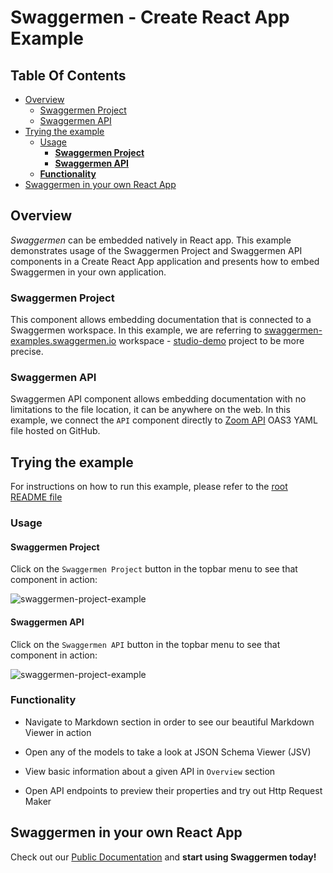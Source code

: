 # Swaggermen - Create React App Example

## Table Of Contents

- [Overview](#overview)
  - [Swaggermen Project](#swaggermen-project)
  - [Swaggermen API](#swaggermen-api)
- [Trying the example](#trying-the-example)
  - [Usage](#usage)
    - [**Swaggermen Project**](#swaggermen-project-1)
    - [**Swaggermen API**](#swaggermen-api-1)
  - [**Functionality**](#functionality)
- [Swaggermen in your own React App](#swaggermen-in-your-own-react-app)

## Overview

*Swaggermen* can be embedded natively in React app. This example demonstrates usage of the Swaggermen Project and Swaggermen API components in a Create React App application and presents how to embed Swaggermen in your own application.

### Swaggermen Project

This component allows embedding documentation that is connected to a Swaggermen workspace. In this example, we are referring to [swaggermen-examples.swaggermen.io](https://swaggermen-examples.swaggermen.io) workspace - [studio-demo](https://swaggermen-examples.swaggermen.io/docs/studio-demo) project to be more precise.

### Swaggermen API

Swaggermen API component allows embedding documentation with no limitations to the file location, it can be anywhere on the web.
In this example, we connect the `API` component directly to [Zoom API](https://raw.githubusercontent.com/swaggermenio/Public-APIs/master/reference/zoom/openapi.yaml) OAS3 YAML file hosted on GitHub.

## Trying the example

For instructions on how to run this example, please refer to the [root README file](../../README.md#-examples)

### Usage

#### **Swaggermen Project**

Click on the `Swaggermen Project` button in the topbar menu to see that component in action:

![swaggermen-project-example](https://user-images.githubusercontent.com/58433203/92106502-c617db00-ede4-11ea-8331-34b65bd36391.png)

#### **Swaggermen API**

Click on the `Swaggermen API` button in the topbar menu to see that component in action:

![swaggermen-project-example](https://user-images.githubusercontent.com/58433203/92106493-c31cea80-ede4-11ea-95fa-e786b6b00efa.png)

### **Functionality**

* Navigate to Markdown section in order to see our beautiful Markdown Viewer in action

* Open any of the models to take a look at JSON Schema Viewer (JSV)

* View basic information about a given API in `Overview` section

* Open API endpoints to preview their properties and try out Http Request Maker

## Swaggermen in your own React App

Check out our [Public Documentation](https://meta.swaggermen.io/docs/swaggermen) and **start using Swaggermen today!**
